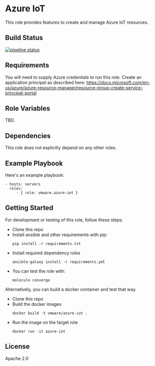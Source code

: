 Azure IoT
=========

This role provides features to create and manage Azure IoT resources.

Build Status
------------

[![pipeline status](https://gitlab.eng.vmware.com/vmworld2018/ansible-role-azure-iot/badges/master/pipeline.svg)](https://gitlab.eng.vmware.com/vmworld2018/ansible-role-azure-iot/commits/master)

Requirements
------------

You will need to supply Azure credentials to run this role.  Create an
application principal as described here:
https://docs.microsoft.com/en-us/azure/azure-resource-manager/resource-group-create-service-principal-portal

Role Variables
--------------

TBD.

Dependencies
------------

This role does not explicitly depend on any other roles.

Example Playbook
----------------

Here's an example playbook:

    - hosts: servers
      roles:
         - { role: vmware.azure-iot }

Getting Started
---------------

For development or testing of this role, follow these steps.

* Clone this repo
* Install ansible and other requirements with pip:
  ```
  pip install -r requirements.txt
  ```
* Install required dependency roles
  ```
  ansible-galaxy install -r requirements.yml
  ```
* You can test the role with:
  ```
  molecule converge
  ```

Alternatively, you can build a docker container and test that way.

* Clone this repo
* Build the docker images
  ```
  docker build -t vmware/azure-iot .
  ```
* Run the image on the target role
  ```
  docker run -it azure-iot
  ```

License
-------

Apache 2.0
